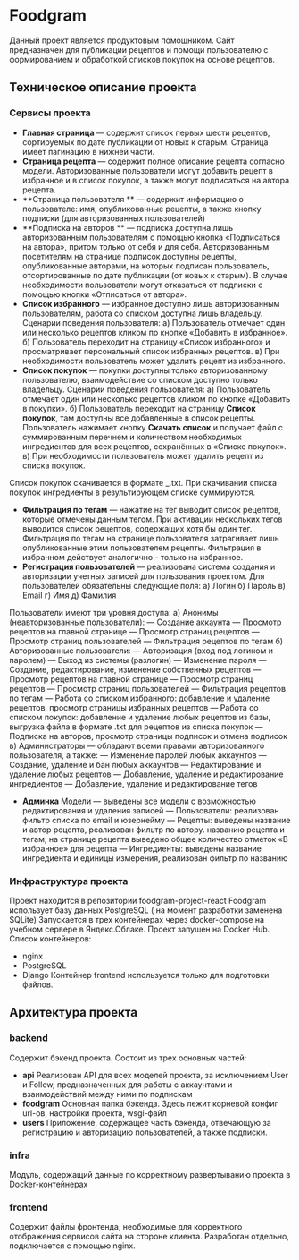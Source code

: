 # Foodgram
Данный проект является продуктовым помощником. Сайт предназначен для публикации рецептов и помощи пользователю с формированием и обработкой списков покупок на основе рецептов.

## Техническое описание проекта

### Сервисы проекта

 - **Главная страница** — содержит список первых шести рецептов, сортируемых по дате публикации от новых к старым. Страница имеет пагинацию в нижней части.
- **Страница рецепта** — содержит полное описание рецепта согласно модели. Авторизованные пользователи могут добавить рецепт в избранное и в список покупок, а также могут подписаться на автора рецепта.
- **Страница пользователя ** — содержит информацию о пользователе: имя, опубликованные рецепты, а также кнопку подписки (для авторизованных пользователей)
- **Подписка на авторов ** — подписка доступна лишь авторизованным пользователям с помощью кнопка «Подписаться на автора», притом только от себя и для себя. Авторизованным посетителям на странице подписок доступны рецепты, опубликованные авторами, на которых подписан пользователь, отсортированные по дате публикации (от новых к старым). В случае необходимости пользователи могут отказаться от подписки с помощью кнопки «Отписаться от автора».
- **Список избранного** — избранное доступно лишь авторизованным пользователям, работа со списком доступна лишь владельцу. Сценарии поведения пользователя:
а) Пользователь отмечает один или несколько рецептов кликом по кнопке «Добавить в избранное».
б) Пользователь переходит на страницу «Список избранного» и просматривает персональный список избранных рецептов.
в) При необходимости пользователь может удалить рецепт из избранного.
- **Список покупок** — покупки доступны только авторизованному пользователю, взаимодействие со списком доступно только владельцу.
Сценарии поведения пользователя:
а) Пользователь отмечает один или несколько рецептов кликом по кнопке «Добавить в покупки».
б) Пользователь переходит на страницу  **Список покупок**, там доступны все добавленные в список рецепты. Пользователь нажимает кнопку  **Скачать список**  и получает файл с суммированным перечнем и количеством необходимых ингредиентов для всех рецептов, сохранённых в «Списке покупок».
в) При необходимости пользователь может удалить рецепт из списка покупок.

Список покупок скачивается в формате  _.txt.
При скачивании списка покупок ингредиенты в результирующем списке суммируются.

- **Фильтрация по тегам** — нажатие на тег выводит список рецептов, которые отмечены данным тегом. При активации нескольких тегов выводится список рецептов, содержащих хотя бы один тег.
Фильтрация по тегам на странице пользователя затрагивает лишь опубликованные этим пользователем рецепты. Фильтрация в избранном действует аналогично - только на избранное.
- **Регистрация пользователей** — реализована система создания и авторизации учетных записей для пользования проектом.
Для пользователей обязательны следующие поля:
а) Логин
б) Пароль
в) Email
г) Имя
д) Фамилия

Пользователи имеют три уровня доступа:
а) Анонимы (неавторизованные пользователи):
— Создание аккаунта
— Просмотр рецептов на главной странице
— Просмотр страниц рецептов
— Просмотр страниц пользователей
— Фильтрация рецептов по тегам
б) Авторизованные пользователи:
— Авторизация (вход под логином и паролем)
— Выход из системы (разлогин)
— Изменение пароля
— Создание, редактирование, изменение собственных рецептов
— Просмотр рецептов на главной странице
— Просмотр страниц рецептов
— Просмотр страниц пользователей
— Фильтрация рецептов по тегам
— Работа со списком избранного: добавление и удаление рецептов, просмотр страницы избранных рецептов
— Работа со списком покупок: добавление и удаление любых рецептов из базы, выгрузка файла в формате .txt для рецептов из списка покупок
— Подписка на авторов, просмотр страницы подписок и отмена подписок
в) Администраторы — обладают всеми правами авторизованного пользователя, а также:
— Изменение паролей любых аккаунтов
— Создание, удаление и бан любых аккаунтов
— Редактирование и удаление любых рецептов
— Добавление, удаление и редактирование ингредиентов
— Добавление, удаление и редактирование тегов

- **Админка**
Модели — выведены все модели с возможностью редактирования и удаления записей
— Пользователи: реализован фильтр списка по email и юзернейму
— Рецепты: выведены название и автор рецепта, реализован фильтр по автору. названию рецепта и тегам, на странице рецепта выведено общее количество отметок «В избранное» для рецепта
— Ингредиенты: выведены название ингредиента и единицы измерения, реализован фильтр по названию

### Инфраструктура проекта
Проект находится в репозитории foodgram-project-react
Foodgram использует базу данных PostgreSQL ( на момент разработки заменена SQLite)
Запускается в трех контейнерах через docker-compose на учебном сервере в Яндекс.Облаке.
Проект запушен на Docker Hub.
Список контейнеров:
- nginx
- PostgreSQL
- Django
Контейнер frontend используется только для подготовки файлов.

## Архитектура проекта

### backend
Содержит бэкенд проекта. Состоит из трех основных частей:
- **api**
Реализован API для всех моделей проекта, за исключением User и Follow, предназначенных для работы с аккаунтами и взаимодействий между ними по подпискам
- **foodgram**
Основная папка бэкенда. Здесь лежит корневой конфиг url-ов, настройки проекта, wsgi-файл
- **users**
Приложение, содержащее часть бэкенда, отвечающую за регистрацию и авторизацию пользователей, а также подписки.
### infra
Модуль, содержащий данные по корректному развертыванию проекта в Docker-контейнерах
### frontend
Содержит файлы фронтенда, необходимые для корректного отображения сервисов сайта на стороне клиента. Разработан отдельно, подключается с помощью nginx.